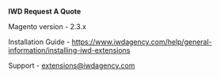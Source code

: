 **IWD Request A Quote**

Magento version - 2.3.x

Installation Guide - https://www.iwdagency.com/help/general-information/installing-iwd-extensions

Support - extensions@iwdagency.com